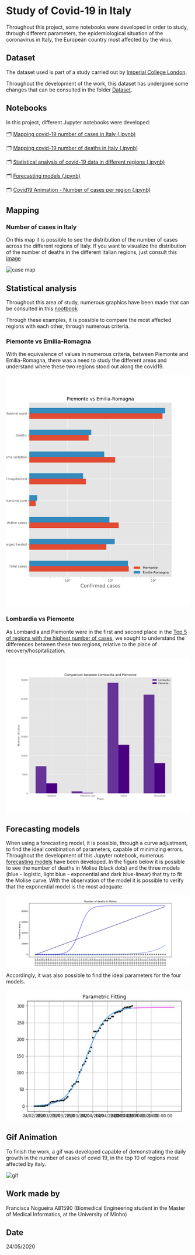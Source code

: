 # Study of Covid-19 in Italy

Throughout this project, some notebooks were developed in order to study, through different parameters, the epidemiological situation of the coronavirus in Italy, the European country most affected by the virus.

## Dataset

The dataset used is part of a study carried out by [Imperial College London](https://github.com/ImperialCollegeLondon/covid19model/blob/master/Italy/data/dpc-covid19-ita-regioni.csv).

Throughout the development of the work, this dataset has undergone some changes that can be consulted in the folder [Dataset](https://github.com/kika-nogueira97/Epidemologia/tree/master/Projeto_Italy/Dataset).

## Notebooks

In this project, different Jupyter notebooks were developed:

🗂️ [Mapping covid-19 number of cases in Italy (.ipynb)](https://github.com/kika-nogueira97/Epidemologia/blob/master/Projeto_Italy/Notebooks/Italy_map_number_cases.ipynb)

🗂️ [Mapping covid-19 number of deaths in Italy (.ipynb)](https://github.com/kika-nogueira97/Epidemologia/blob/master/Projeto_Italy/Notebooks/Italy_map_deaths.ipynb)

🗂️ [Statistical analysis of covid-19 data in different regions (.ipynb)](https://github.com/kika-nogueira97/Epidemologia/blob/master/Projeto_Italy/Notebooks/Italy_statistic.ipynb)

🗂️ [Forecasting models (.ipynb)](https://github.com/kika-nogueira97/Epidemologia/blob/master/Projeto_Italy/Notebooks/Italy_prevision.ipynb)

🗂️ [Covid19 Animation - Number of cases per region (.ipynb)](https://github.com/kika-nogueira97/Epidemologia/blob/master/Projeto_Italy/Notebooks/Italy_animation.ipynb)

## Mapping


### Number of cases in Italy

On this map it is possible to see the distribution of the number of cases across the different regions of Italy.
If you want to visualize the distribution of the number of deaths in the different Italian regions, just consult this [image](https://github.com/kika-nogueira97/Epidemologia/blob/master/Projeto_Italy/Imagens/Geographic_distribution_Number_deaths.png)

![case map](https://github.com/kika-nogueira97/Epidemologia/blob/master/Projeto_Italy/Imagens/Geographic_distribution_Number_cases.png)


## Statistical analysis

Throughout this area of ​​study, numerous graphics have been made that can be consulted in this [nootbook](https://github.com/kika-nogueira97/Epidemologia/blob/master/Projeto_Italy/Notebooks/Italy_statistic.ipynb)

Through these examples, it is possible to compare the most affected regions with each other, through numerous criteria. 

### Piemonte vs Emilia-Romagna

With the equivalence of values ​​in numerous criteria, between Piemonte and Emilia-Romagna, there was a need to study the different areas and understand where these two regions stood out along the covid19.

![piemonte](https://github.com/kika-nogueira97/Epidemologia/blob/master/Projeto_Italy/Imagens/comparation_piemonte_emilia.png)


### Lombardia vs Piemonte

As Lombardia and Piemonte were in the first and second place in the [Top 5 of regions with the highest number of cases](https://github.com/kika-nogueira97/Epidemologia/blob/master/Projeto_Italy/Imagens/Top5_more_cases.png), we sought to understand the differences between these two regions, relative to the place of recovery/hospitalization.

![lombardia](https://github.com/kika-nogueira97/Epidemologia/blob/master/Projeto_Italy/Imagens/comparation_lombardia_piemonte.png)

## Forecasting models

When using a forecasting model, it is possible, through a curve adjustment, to find the ideal combination of parameters, capable of minimizing errors.
Throughout the development of this Jupyter notebook, numerous [forecasting models](https://github.com/kika-nogueira97/Epidemologia/blob/master/Projeto_Italy/Notebooks/Italy_prevision.ipynb) have been developed.
In the figure below it is possible to see the number of deaths in Molise (black dots) and the three models (blue - logistic, light blue - exponential and dark blue-linear) that try to fit the Molise curve. With the observation of the model it is possible to verify that the exponential model is the most adequate.

![curve](https://github.com/kika-nogueira97/Epidemologia/blob/master/Projeto_Italy/Imagens/Prevision_molise_numberofdeaths.png) 

Accordingly, it was also possible to find the ideal parameters for the four models.

![prediction](https://github.com/kika-nogueira97/Epidemologia/blob/master/Projeto_Italy/Imagens/prediction_molise.png)

## Gif Animation

To finish the work, a gif was developed capable of demonstrating the daily growth in the number of cases of covid 19, in the top 10 of regions most affected by italy.

![gif](https://github.com/kika-nogueira97/Epidemologia/blob/master/Projeto_Italy/Gif/Number%20of%20cases%20per%20region.gif)

## Work made by

Francisca Nogueira A81590 (Biomedical Engineering student in the Master of Medical Informatics, at the University of Minho)


## Date

24/05/2020